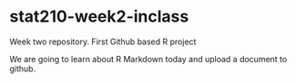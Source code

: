 # stat210-week2-inclass
Week two repository. First Github based R project

We are going to learn about R Markdown today and upload a document to github.
